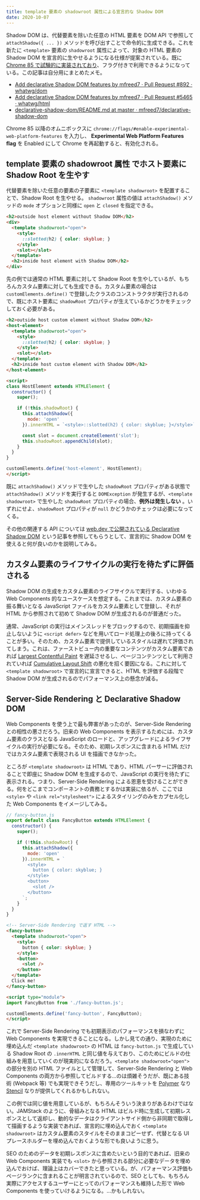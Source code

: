 ```yaml
---
title: template 要素の shadowroot 属性による宣言的な Shadow DOM
date: 2020-10-07
---
```


Shadow DOM は、代替要素を除いた任意の HTML 要素を DOM API で参照して `attachShadow({ ... })` メソッドを呼び出すことで命令的に生成できる。これを新たに `<template>` 要素の `shadowroot` 属性によって、対象の HTML 要素の Shadow DOM を宣言的に生やせるようになる仕様が提案されている。既に [Chrome 85 で試験的に実装されており](https://www.chromestatus.com/feature/5191745052606464)、フラグ付きで利用できるようになっている。この記事は自分用にまとめたメモ。

- [Add declarative Shadow DOM features by mfreed7 · Pull Request #892 · whatwg/dom](https://github.com/whatwg/dom/pull/892)
- [Add declarative Shadow DOM features by mfreed7 · Pull Request #5465 · whatwg/html](https://github.com/whatwg/html/pull/5465)
- [declarative-shadow-dom/README.md at master · mfreed7/declarative-shadow-dom](https://github.com/mfreed7/declarative-shadow-dom/blob/master/README.md)

Chrome 85 以降のオムニボックスに `chrome://flags/#enable-experimental-web-platform-features` を入力し、 **Experimental Web Platform Features flag** を Enabled にして Chrome を再起動すると、有効化される。

## template 要素の shadowroot 属性 でホスト要素に Shadow Root を生やす

代替要素を除いた任意の要素の子要素に `<template shadowroot>` を配置することで、Shadow Root を生やせる。 `shadowroot` 属性の値は `attachShadow()` メソッドの `mode` オプションと同様に `open` と `closed` を指定できる。

```html
<h2>outside host element without Shadow DOM</h2>
<div>
  <template shadowroot="open">
    <style>
      ::slotted(h2) { color: skyblue; }
    </style>
    <slot></slot>
  </template>
  <h2>inside host element with Shadow DOM</h2>
</div>
```

先の例では通常の HTML 要素に対して Shadow Root を生やしているが、もちろんカスタム要素に対しても生成できる。カスタム要素の場合は `customElements.define()` で登録したクラスのコンストラクタが実行されるので、既にホスト要素に `shadowRoot` プロパティが生えているかどうかをチェックしておく必要がある。

```html
<h2>outside host custom element without Shadow DOM</h2>
<host-element>
  <template shadowroot="open">
    <style>
      ::slotted(h2) { color: skyblue; }
    </style>
    <slot></slot>
  </template>
  <h2>inside host custom element with Shadow DOM</h2>
</host-element>

<script>
class HostElement extends HTMLElement {
  constructor() {
    super();

    if (!this.shadowRoot) {
      this.attachShadow({
        mode: 'open'
      }).innerHTML = `<style>::slotted(h2) { color: skyblue; }</style>`;

      const slot = document.createElement('slot');
      this.shadowRoot.appendChild(slot);
    }
  }
}

customElements.define('host-element', HostElement);
</script>
```

既に `attachShadow()` メソッドで生やした `shadowRoot` プロパティがある状態で `attachShadow()` メソッドを実行すると `DOMException` が発生するが、`<template shadowroot>` で生やした `shadowRoot` プロパティの場合、**例外は発生しない** 。いずれにせよ、`shadowRoot` プロパティが `null` かどうかのチェックは必要になってくる。

その他の関連する API については [web.dev で公開されている Declarative Shadow DOM](https://web.dev/declarative-shadow-dom/) という記事を参照してもらうとして、宣言的に Shadow DOM を使えると何が良いのかを説明してみる。

## カスタム要素のライフサイクルの実行を待たずに評価される

Shadow DOM の生成をカスタム要素のライフサイクルで実行する、いわゆる Web Components 的なユースケースを想定する。これまでは、カスタム要素の振る舞いとなる JavaScript ファイルをカスタム要素として登録し、それが HTML から参照されて初めて Shadow DOM が生成されるのが普通だった。

通常、JavaScript の実行はメインスレッドをブロックするので、初期描画を抑止しないように `<script defer>` などを用いてロード処理上の後ろに持ってくることが多い。そのため、カスタム要素で提供しているスタイルは遅れて評価されてしまう。これは、ファーストビュー内の重要なコンテンツがカスタム要素であれば [Largest Contentful Paint](https://web.dev/lcp/) を遅延させるし、ページコンテンツとして利用されていれば [Cumulative Layout Shift](https://web.dev/cls/) の悪化を招く要因になる。これに対して `<template shadowroot>` で宣言的に宣言できると、HTML を評価する段階で Shadow DOM が生成されるのでパフォーマンス上の懸念が減る。

## Server-Side Rendering と Declarative Shadow DOM

Web Components を使う上で最も弊害があったのが、Server-Side Rendering との相性の悪さだろう。旧来の Web Components を表示するためには、カスタム要素のクラスとなる JavaScript のロードと、アップグレードによるライフサイクルの実行が必要になる。そのため、初期レスポンスに含まれる HTML だけではカスタム要素で表現される UI を描画できなかった。

ところが `<template shadowroot>` は HTML であり、HTML パーサーに評価されることで即座に Shadow DOM を生成するので、JavaScript の実行を待たずに表示される。つまり、Server-Side Rendering による恩恵を受けることができる。何をどこまでコンポーネントの責務とするかは実装に依るが、ここでは `<style>` や `<link rel="stylesheet">` によるスタイリングのみをカプセル化した Web Components をイメージしてみる。

```js
// fancy-button.js
export default class FancyButton extends HTMLElement {
  constructor() {
    super();

    if (!this.shadowRoot) {
      this.attachShadow({
        mode: 'open'
      }).innerHTML = `
        <style>
          button { color: skyblue; }
        </style>
        <button>
          <slot />
        </button>
      `;
    }
  }
}
```

```html
<!-- Server-Side Rendering で返す HTML -->
<fancy-button>
  <template shadowroot="open">
    <style>
      button { color: skyblue; }
    </style>
    <button>
      <slot />
    </button>
  </template>
  Click me!
</fancy-button>

<script type="module">
import FancyButton from './fancy-button.js';

customElements.define('fancy-button', FancyButton);
</script>
```

これで Server-Side Rendering でも初期表示のパフォーマンスを損なわずに Web Components を実現できることになる。しかし見ての通り、実現のために埋め込んだ `<template shadowroot>` の HTML は `fancy-button.js` で生成している Shadow Root の `.innerHTML` と同じ値を与えており、このためにビルドの仕組みを用意していくのが現実的になるだろう。`<template shadowroot="open">` の部分を別の HTML ファイルとして管理して、Server-Side Rendering と Web Components の両方から参照してビルドする…のは煩雑そうだが、既にある技術 (Webpack 等) でも実現できそうだし、専用のツールキットを [Polymer](https://www.polymer-project.org/) なり [Stencil](https://stenciljs.com/) なりが提供してくれるかもしれない。

この例では同じ値を用意しているが、もちろんそういう決まりがあるわけではない。JAMStack のように、骨組みとなる HTML はビルド時に生成して初期レスポンスとして返却し、動的なデータはクライアントサイド側から非同期で取得して描画するような実装であれば、宣言的に埋め込んでおく `<template shadowroot>` はカスタム要素のスタイルをそのままコピーせず、代替となる UI プレースホルダーを埋め込んでおくような形でも良いように思う。

SEO のためのデータを初期レスポンスに含めたいという目的であれば、旧来の Web Components 実装でも `<slot>` から参照される部分に必要なデータを埋め込んでおけば、理論上はカバーできたと思っている。が、パフォーマンス評価もページランクに含まれることが明言されているので、SEO としても、もちろん実際にアクセスするユーザーにとってのパフォーマンスも維持した形で Web Components を使っていけるようになる。…かもしれない。
